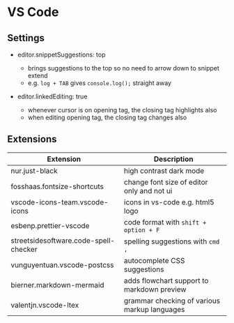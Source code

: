 # VS Code

## Settings

* editor.snippetSuggestions: top 
	* brings suggestions to the top so no need to arrow down to snippet extend
	* e.g. `log + TAB` gives `console.log();` straight away

* editor.linkedEditing: true
	* whenever cursor is on opening tag, the closing tag highlights also
	* when editing opening tag, the closing tag changes also

## Extensions

| Extension | Description |
| ----------|-------------|
| nur.just-black                        | high contrast dark mode                      |
| fosshaas.fontsize-shortcuts           | change font size of editor only and not ui   |
| vscode-icons-team.vscode-icons        | icons in vs-code e.g. html5 logo             |
| esbenp.prettier-vscode                | code format with `shift + option + F`        |
| streetsidesoftware.code-spell-checker | spelling suggestions with `cmd ,`            |
| vunguyentuan.vscode-postcss           | autocomplete CSS suggestions                 |
| bierner.markdown-mermaid              | adds flowchart support to markdown preview   |
| valentjn.vscode-ltex                  | grammar checking of various markup languages |
